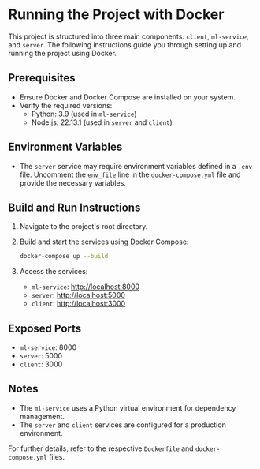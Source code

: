 # Running the Project with Docker

This project is structured into three main components: `client`, `ml-service`, and `server`. The following instructions guide you through setting up and running the project using Docker.

## Prerequisites

- Ensure Docker and Docker Compose are installed on your system.
- Verify the required versions:
  - Python: 3.9 (used in `ml-service`)
  - Node.js: 22.13.1 (used in `server` and `client`)

## Environment Variables

- The `server` service may require environment variables defined in a `.env` file. Uncomment the `env_file` line in the `docker-compose.yml` file and provide the necessary variables.

## Build and Run Instructions

1. Navigate to the project's root directory.
2. Build and start the services using Docker Compose:

   ```bash
   docker-compose up --build
   ```

3. Access the services:
   - `ml-service`: [http://localhost:8000](http://localhost:8000)
   - `server`: [http://localhost:5000](http://localhost:5000)
   - `client`: [http://localhost:3000](http://localhost:3000)

## Exposed Ports

- `ml-service`: 8000
- `server`: 5000
- `client`: 3000

## Notes

- The `ml-service` uses a Python virtual environment for dependency management.
- The `server` and `client` services are configured for a production environment.

For further details, refer to the respective `Dockerfile` and `docker-compose.yml` files.